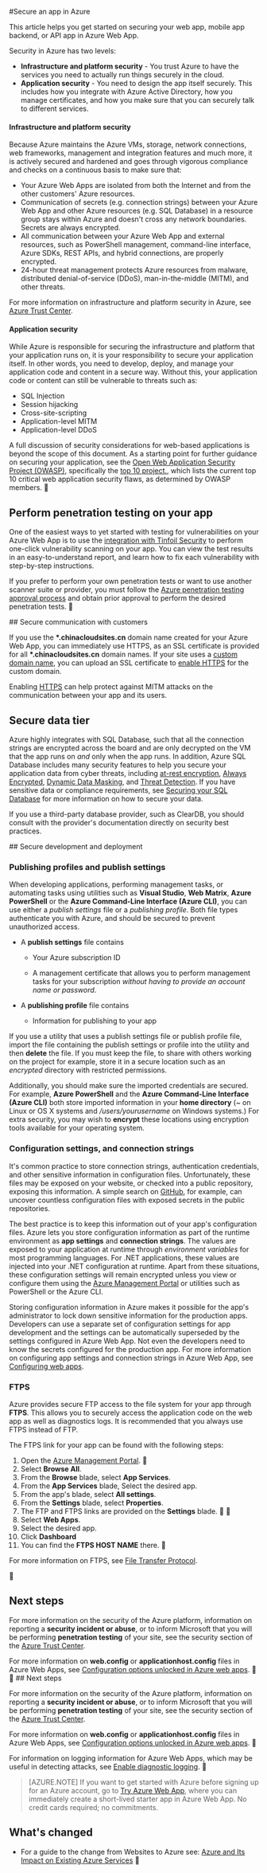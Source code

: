 <properties
	pageTitle="Secure an app in Azure Web App"
	description="Learn how to secure a web app, mobile app backend, or API app in Azure Web App."
	services="app-service"
	documentationCenter=""
	authors="cephalin"
	manager="wpickett"
	editor=""/>

<tags
	ms.service="app-service"
	ms.date="01/12/2016"
	wacn.date=""/>


#Secure an app in Azure

This article helps you get started on securing your web app, mobile app backend, or API app in Azure Web App. 

Security in Azure has two levels: 

- **Infrastructure and platform security** - You trust Azure to have the services you need to actually run things securely in the cloud.
- **Application security** - You need to design the app itself securely. This includes how you integrate with Azure Active Directory, how you manage certificates, and how you make sure that you can securely talk to different services. 

#### Infrastructure and platform security
Because Azure maintains the Azure VMs, storage, network connections, web frameworks, management and integration features and much more, it is actively secured and hardened and goes 
through vigorous compliance and checks on a continuous basis to make sure that:

- Your Azure Web Apps are isolated from both the Internet and from the other customers' Azure resources.
- Communication of secrets (e.g. connection strings) between your Azure Web App and other Azure resources (e.g. SQL Database) in a resource group stays within Azure and doesn't cross any network boundaries. Secrets are 
always encrypted.
- All communication between your Azure Web App and external resources, such as PowerShell management, command-line interface, Azure SDKs, REST APIs, and hybrid connections, are properly encrypted.
- 24-hour threat management protects Azure resources from malware, distributed denial-of-service (DDoS), man-in-the-middle (MITM), and other threats. 

For more information on infrastructure and platform security in Azure, see [Azure Trust Center](/support/trust-center/security/).

#### Application security

While Azure is responsible for securing the infrastructure and platform that your application runs on, it is your responsibility to secure your application itself. In other words, you need to develop, deploy, and manage your
application code and content in a secure way. Without this, your application code or content can still be vulnerable to threats such as:

- SQL Injection
- Session hijacking
- Cross-site-scripting
- Application-level MITM
- Application-level DDoS

A full discussion of security considerations for web-based applications is beyond the scope of this document. As a starting point for further guidance on securing your application,
see the [Open Web Application Security Project (OWASP)](https://www.owasp.org/index.php/Main_Page), specifically the [top 10 project.](https://www.owasp.org/index.php/Category:OWASP_Top_Ten_Project), 
which lists the current top 10 critical web application security flaws, as determined by OWASP members.


## Perform penetration testing on your app

One of the easiest ways to yet started with testing for vulnerabilities on your Azure Web App is to use the [integration with Tinfoil Security](/blog/web-vulnerability-scanning-for-azure-app-service-powered-by-tinfoil-security/)
to perform one-click vulnerability scanning on your app. You can view the test results in an easy-to-understand report, and learn how to fix each vulnerability with step-by-step instructions.

If you prefer to perform your own penetration tests or want to use another scanner suite or provider, you must follow the [Azure penetration testing approval process](https://security-forms.azure.com/penetration-testing/terms) and 
obtain prior approval to perform the desired penetration tests.


##<a name="https"></a> Secure communication with customers

If you use the **\*.chinacloudsites.cn** domain name created for your Azure Web App, you can immediately use HTTPS, as an SSL certificate is provided for all **\*.chinacloudsites.cn** domain names. If your site uses a [custom domain name](/documentation/articles/web-sites-custom-domain-name), you can upload an SSL certificate to [enable HTTPS](/documentation/articles/web-sites-configure-ssl-certificate) for the custom domain.

Enabling [HTTPS](https://en.wikipedia.org/wiki/HTTPS) can help protect against MITM attacks on the communication between your app and its users.

## Secure data tier

Azure highly integrates with SQL Database, such that all the connection strings are encrypted across the board and are only decrypted on the VM that the app runs on *and* only when the app runs. 
In addition, Azure SQL Database includes many security features to help you secure your application data from cyber threats, including 
[at-rest encryption](https://msdn.microsoft.com/zh-cn/library/dn948096.aspx), [Always Encrypted](https://msdn.microsoft.com/zh-cn/library/mt163865.aspx),
[Dynamic Data Masking](/documentation/articles/sql-database-dynamic-data-masking-get-started), and [Threat Detection](/documentation/articles/sql-database-threat-detection-get-started). 
If you have sensitive data or compliance requirements, see [Securing your SQL Database](/documentation/articles/sql-database-security) for more information on how to secure 
your data.

If you use a third-party database provider, such as ClearDB, you should consult with the provider's documentation directly on security best practices.  

##<a name="develop"></a> Secure development and deployment

### Publishing profiles and publish settings

When developing applications, performing management tasks, or automating tasks using utilities such as **Visual Studio**, **Web Matrix**, **Azure PowerShell** or the **Azure Command-Line Interface (Azure CLI)**, you can use either 
a *publish settings* file or a *publishing profile*. Both file types authenticate you with Azure, and should be secured to prevent unauthorized access.

* A **publish settings** file contains

	* Your Azure subscription ID

	* A management certificate that allows you to perform management tasks for your subscription *without having to provide an account name or password*.

* A **publishing profile** file contains

	* Information for publishing to your app

If you use a utility that uses a publish settings file or publish profile file, import the file containing the publish settings or profile into the utility and then **delete** the file. If you must keep the file, to share with 
others working on the project for example, store it in a secure location such as an *encrypted* directory with restricted permissions.

Additionally, you should make sure the imported credentials are secured. For example, **Azure PowerShell** and the **Azure Command-Line Interface (Azure CLI)** both store imported information in your **home directory** 
(*~* on Linux or OS X systems and */users/yourusername* on Windows systems.) For extra security, you may wish to **encrypt** these locations using encryption tools available for your operating system.

### Configuration settings, and connection strings
It's common practice to store connection strings, authentication credentials, and other sensitive information in configuration files. Unfortunately, these files may be exposed on your website, or checked into a public repository, 
exposing this information. A simple search on [GitHub](https://github.com), for example, can uncover countless configuration files with exposed secrets in the public repositories.

The best practice is to keep this information out of your app's configuration files. Azure lets you store configuration information as part of the runtime environment as **app settings** and **connection strings**. The values 
are exposed to your application at runtime through *environment variables* for most programming languages. For .NET applications, these values are injected into your .NET configuration at runtime. Apart from these situations, these
configuration settings will remain encrypted unless you view or configure them using the [Azure Management Portal](https://manage.windowsazure.cn) or utilities such as PowerShell or the Azure CLI. 

Storing configuration information in Azure makes it possible for the app's administrator to lock down sensitive information for the production apps. Developers can use a separate set of configuration settings
for app development and the settings can be automatically superseded by the settings configured in Azure Web App. Not even the developers need to know the secrets configured for the production app. For more information on 
configuring app settings and connection strings in Azure Web App, see [Configuring web apps](/documentation/articles/web-sites-configure).

### FTPS

Azure provides secure FTP access to the file system for your app through **FTPS**. This allows you to securely access the application code on the web app as well as diagnostics logs. It is recommended that you
always use FTPS instead of FTP. 

The FTPS link for your app can be found with the following steps:

1. Open the [Azure Management Portal](https://manage.windowsazure.cn).

2. Select **Browse All**.
3. From the **Browse** blade, select **App Services**.
4. From the **App Services** blade, Select the desired app.
5. From the app's blade, select **All settings**.
6. From the **Settings** blade, select **Properties**.
7. The FTP and FTPS links are provided on the **Settings** blade. 


2. Select **Web Apps**.
4. Select the desired app.
5. Click **Dashboard**
6. You can find the **FTPS HOST NAME** there.


For more information on FTPS, see [File Transfer Protocol](http://en.wikipedia.org/wiki/File_Transfer_Protocol).


## Next steps

For more information on the security of the Azure platform, information on reporting a **security incident or abuse**, or to inform Microsoft that you will be performing **penetration testing** of your site, see the security section of the [Azure Trust Center](https://azure.microsoft.com/support/trust-center/security/).

For more information on **web.config** or **applicationhost.config** files in Azure Web Apps, see [Configuration options unlocked in Azure web apps](https://azure.microsoft.com/blog/2014/01/28/more-to-explore-configuration-options-unlocked-in-windows-azure-web-sites/).


##<a name="next"></a> Next steps

For more information on the security of the Azure platform, information on reporting a **security incident or abuse**, or to inform Microsoft that you will be performing **penetration testing** of your site, see the security section of the [Azure Trust Center](/support/trust-center/security/).

For more information on **web.config** or **applicationhost.config** files in Azure Web Apps, see [Configuration options unlocked in Azure web apps](/blog/2014/01/28/more-to-explore-configuration-options-unlocked-in-windows-azure-web-sites/).


For information on logging information for Azure Web Apps, which may be useful in detecting attacks, see [Enable diagnostic logging](/documentation/articles/web-sites-enable-diagnostic-log).


>[AZURE.NOTE] If you want to get started with Azure before signing up for an Azure account, go to [Try Azure Web App](https://tryappservice.azure.com/), where you can immediately create a short-lived starter app in Azure Web App. No credit cards required; no commitments.

## What's changed

* For a guide to the change from Websites to Azure see: [Azure and Its Impact on Existing Azure Services](/documentation/services/web-sites/)

